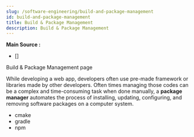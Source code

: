 ```yaml
---
slug: /software-engineering/build-and-package-management
id: build-and-package-management
title: Build & Package Management
description: Build & Package Management
---
```


**Main Source :**

- []

Build & Package Management page

While developing a web app, developers often use pre-made framework or libraries made by other developers. Often times managing those codes can be a complex and time-consuming task when done manually, a **package manager** automates the process of installing, updating, configuring, and removing software packages on a computer system.

- cmake
- gradle
- npm
